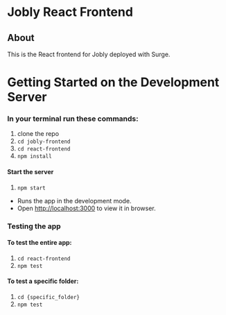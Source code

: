 # Jobly React Frontend

## About

This is the React frontend for Jobly deployed with Surge. 

# Getting Started on the Development Server

### In your terminal run these commands:

1. clone the repo
2. `cd jobly-frontend`
3. `cd react-frontend`
3. `npm install`

#### Start the server
1. `npm start`

- Runs the app in the development mode.
- Open [http://localhost:3000](http://localhost:3000) to view it in browser.

### Testing the app
#### To test the entire app:

1. `cd react-frontend`
2. `npm test`

#### To test a specific folder:

1. `cd {specific_folder}`
2. `npm test`